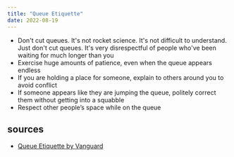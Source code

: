 ```yaml
---
title: "Queue Etiquette"
date: 2022-08-19
---
```


- Don't cut queues. It's not rocket science. It's not difficult to understand. Just don't cut queues. It's very disrespectful of people who've been waiting for much longer than you
- Exercise huge amounts of patience, even when the queue appears endless
- If you are holding a place for someone, explain to others around you to avoid conflict
- If someone appears like they are jumping the queue, politely correct them without getting into a squabble
 - Respect other people’s space while on the queue

## sources
- [Queue Etiquette by Vanguard](https://www.vanguardngr.com/2016/09/etiquette-queuing-stay-line/)
